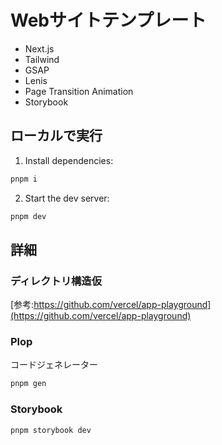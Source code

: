 # Webサイトテンプレート

- Next.js
- Tailwind
- GSAP
- Lenis
- Page Transition Animation
- Storybook

## ローカルで実行

1. Install dependencies:

```sh
pnpm i
```

2. Start the dev server:

```sh
pnpm dev
```

## 詳細

### ディレクトリ構造仮

[参考:https://github.com/vercel/app-playground](https://github.com/vercel/app-playground)

### Plop

コードジェネレーター

```sh
pnpm gen
```

### Storybook

```sh
pnpm storybook dev
```
